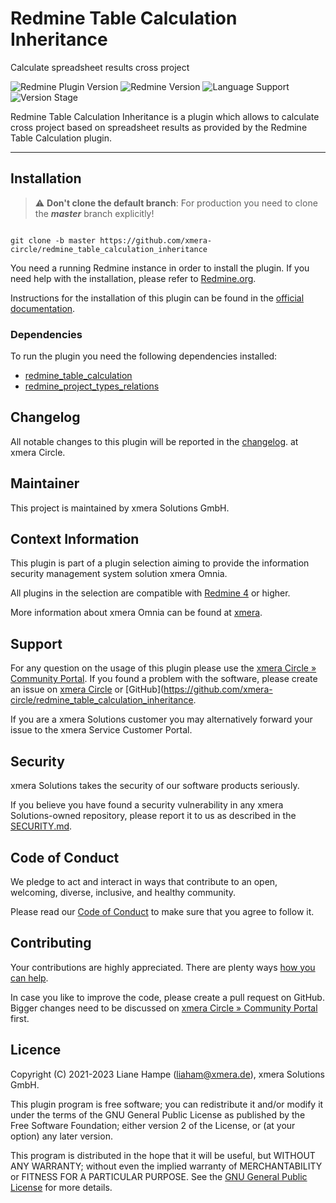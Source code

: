 # Redmine Table Calculation Inheritance

Calculate spreadsheet results cross project

![Redmine Plugin Version](https://img.shields.io/badge/Redmine_Plugin-v1.0.0-red) ![Redmine Version](https://img.shields.io/badge/Redmine-v5.0.z-blue) ![Language Support](https://img.shields.io/badge/Languages-en,_de-green) ![Version Stage](https://img.shields.io/badge/Stage-development-important)

Redmine Table Calculation Inheritance is a plugin which allows to calculate cross project based on spreadsheet results as provided by the Redmine Table Calculation plugin.

---

## Installation

> :warning: **Don't clone the default branch**: For production you need to clone the **_master_** branch explicitly!

```shell

git clone -b master https://github.com/xmera-circle/redmine_table_calculation_inheritance

```

You need a running Redmine instance in order to install the plugin. If you need help with the installation, please refer to [Redmine.org](https://redmine.org).

Instructions for the installation of this plugin can be found in the [official documentation](https://circle.xmera.de/projects/redmine-table-calculation-inheritance/wiki/Documentation).

### Dependencies

To run the plugin you need the following dependencies installed:

* [redmine_table_calculation](https://github.com/xmera-circle/redmine_table_calculation)
* [redmine_project_types_relations](https://github.com/xmera-circle/redmine_project_types_relations)

## Changelog

All notable changes to this plugin will be reported in the [changelog](https://circle.xmera.de/projects/redmine-table-calculation-inheritance/repository/redmine_table_calculation_inheritance/entry/CHANGELOG.md). at xmera Circle.

## Maintainer

This project is maintained by xmera Solutions GmbH.

## Context Information

This plugin is part of a plugin selection aiming to provide the information security management system solution xmera Omnia.

All plugins in the selection are compatible with [Redmine 4](https://redmine.org) or higher.

More information about xmera Omnia can be found at [xmera](https://xmera.de).

## Support

For any question on the usage of this plugin please use the [xmera Circle » Community Portal](https://circle.xmera.de). If you found a problem with the software, please create an issue on [xmera Circle](https://circle.xmera.de) or [GitHub](https://github.com/xmera-circle/redmine_table_calculation_inheritance.

If you are a xmera Solutions customer you may alternatively forward your issue to the xmera Service Customer Portal.

## Security

xmera Solutions takes the security of our software products seriously. 

If you believe you have found a security vulnerability in any xmera Solutions-owned repository, please report it to us as described in the [SECURITY.md](/SECURITY.md).

## Code of Conduct

We pledge to act and interact in ways that contribute to an open, welcoming, diverse, inclusive, and healthy community. 

Please read our [Code of Conduct](https://circle.xmera.de/projects/contributors-guide/wiki/Code-of-conduct) to make sure that you agree to follow it.

## Contributing

Your contributions are highly appreciated. There are plenty ways [how you can help](https://circle.xmera.de/projects/contributors-guide/wiki).

In case you like to improve the code, please create a pull request on GitHub. Bigger changes need to be discussed on [xmera Circle » Community Portal](https://circle.xmera.de) first.

## Licence

Copyright (C) 2021-2023 Liane Hampe (<liaham@xmera.de>), xmera Solutions GmbH.

This plugin program is free software; you can redistribute it and/or
modify it under the terms of the GNU General Public License
as published by the Free Software Foundation; either version 2
of the License, or (at your option) any later version.

This program is distributed in the hope that it will be useful,
but WITHOUT ANY WARRANTY; without even the implied warranty of
MERCHANTABILITY or FITNESS FOR A PARTICULAR PURPOSE.  See the
[GNU General Public License](https://www.gnu.org/licenses/old-licenses/gpl-2.0.en.html) for more details.
